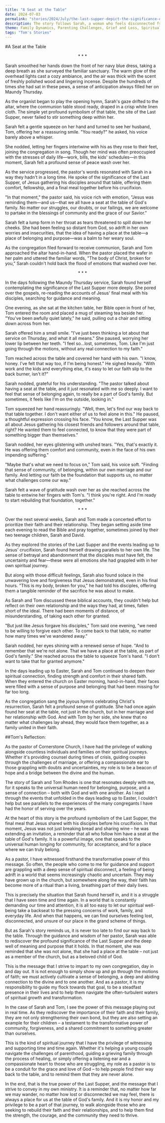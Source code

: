 ```yaml
---
title: "A Seat at the Table"
date: 2024-07-03
permalink: "stories/2024/July/the-last-supper-depict-the-significance-of-the-last-supper-for-modern-christians/"
description: The story follows Sarah, a woman who feels disconnected from her faith, until a Maundy Thursday service reminds her of the profound symbolism of the Last Supper and the importance of having a seat at the table in God's family. Sarah and her husband Tom then recommit to their spiritual journey, strengthening their marriage and family through shared faith and community.
theme: Family Dynamics, Parenting Challenges, Grief and Loss, Spiritual Growth, Pastoral Guidance
tags: "Tom's Stories"
---
```

#A Seat at the Table

<center>* * *</center>

Sarah smoothed her hands down the front of her navy blue dress, taking a deep breath as she surveyed the familiar sanctuary. The warm glow of the overhead lights cast a cozy ambiance, and the air was thick with the scent of freshly polished wood and lingering incense. Despite the hundreds of times she had sat in these pews, a sense of anticipation always filled her on Maundy Thursday.

As the organist began to play the opening hymn, Sarah's gaze drifted to the altar, where the communion table stood ready, draped in a crisp white linen cloth. The simple yet profound symbolism of that table, the site of the Last Supper, never failed to stir something deep within her.

Sarah felt a gentle squeeze on her hand and turned to see her husband, Tom, offering her a reassuring smile. "You ready?" he asked, his voice barely above a whisper.

She nodded, letting her fingers intertwine with his as they rose to their feet, joining the congregation in song. Though her mind was often preoccupied with the stresses of daily life—work, bills, the kids' schedules—in this moment, Sarah felt a profound sense of peace wash over her.

As the service progressed, the pastor's words resonated with Sarah in a way they hadn't in a long time. He spoke of the significance of the Last Supper, of Jesus gathering his disciples around that table, offering them comfort, fellowship, and a final meal together before his crucifixion.

"In that moment," the pastor said, his voice rich with emotion, "Jesus was reminding them—and us—that we all have a seat at the table of God's family. No matter our struggles, our doubts, or our failings, we are welcome to partake in the blessings of community and the grace of our Savior."

Sarah felt a lump form in her throat as tears threatened to spill down her cheeks. She had been feeling so distant from God, so adrift in her own worries and insecurities, that the idea of having a place at the table—a place of belonging and purpose—was a balm to her weary soul.

As the congregation filed forward to receive communion, Sarah and Tom approached the altar hand-in-hand. When the pastor placed the wafer in her palm and uttered the familiar words, "The body of Christ, broken for you," Sarah couldn't hold back the flood of emotions that washed over her.

<center>* * *</center>

In the days following the Maundy Thursday service, Sarah found herself contemplating the significance of the Last Supper more deeply. She pored over the gospels, re-reading the accounts of Jesus' final meal with his disciples, searching for guidance and meaning.

One evening, as she sat at the kitchen table, her Bible open in front of her, Tom entered the room and placed a mug of steaming tea beside her. "You've been awfully quiet lately," he said, pulling out a chair and sitting down across from her.

Sarah offered him a small smile. "I've just been thinking a lot about that service on Thursday, and what it all means." She paused, worrying her lower lip between her teeth. "I feel so...lost, sometimes, Tom. Like I'm just going through the motions, without any real connection to my faith."

Tom reached across the table and covered her hand with his own. "I know, honey. I've felt that way too, if I'm being honest." He sighed heavily. "With work and the kids and everything else, it's easy to let our faith slip to the back burner, isn't it?"

Sarah nodded, grateful for his understanding. "The pastor talked about having a seat at the table, and it just resonated with me so deeply. I want to feel that sense of belonging again, to really be a part of God's family. But sometimes, it feels like I'm on the outside, looking in."

Tom squeezed her hand reassuringly. "Well, then, let's find our way back to that table together. I don't want either of us to feel alone in this." He paused, a thoughtful expression crossing his face. "You know, the Last Supper was all about Jesus gathering his closest friends and followers around that table, right? He wanted them to feel connected, to know that they were part of something bigger than themselves."

Sarah nodded, her eyes glistening with unshed tears. "Yes, that's exactly it. He was offering them comfort and community, even in the face of his own impending suffering."

"Maybe that's what we need to focus on," Tom said, his voice soft. "Finding that sense of community, of belonging, within our own marriage and our family. And letting our faith be the foundation that supports us, no matter what challenges come our way."

Sarah felt a wave of gratitude wash over her as she reached across the table to entwine her fingers with Tom's. "I think you're right. And I'm ready to start rebuilding that foundation, together."

<center>* * *</center>

Over the next several weeks, Sarah and Tom made a concerted effort to prioritize their faith and their relationship. They began setting aside time each evening to read the Bible and pray together, sometimes joined by their two teenage children, Sarah and David.

As they explored the stories of the Last Supper and the events leading up to Jesus' crucifixion, Sarah found herself drawing parallels to her own life. The sense of betrayal and abandonment that the disciples must have felt, the uncertainty and fear—these were all emotions she had grappled with in her own spiritual journey.

But along with those difficult feelings, Sarah also found solace in the unwavering love and forgiveness that Jesus demonstrated, even in his final hours. "This is my body, broken for you," he had told his disciples, offering them a tangible reminder of the sacrifice he was about to make.

As Sarah and Tom discussed these biblical accounts, they couldn't help but reflect on their own relationship and the ways they had, at times, fallen short of the ideal. There had been moments of distance, of misunderstanding, of taking each other for granted.

"But just like Jesus forgave his disciples," Tom said one evening, "we need to be willing to forgive each other. To come back to that table, no matter how many times we've wandered away."

Sarah nodded, her eyes shining with a renewed sense of hope. "And to remember that we're not alone. That we have a place at the table, as part of God's family." She reached across the table to squeeze Tom's hand. "I don't want to take that for granted anymore."

In the days leading up to Easter, Sarah and Tom continued to deepen their spiritual connection, finding strength and comfort in their shared faith. When they entered the church on Easter morning, hand-in-hand, their faces were filled with a sense of purpose and belonging that had been missing for far too long.

As the congregation sang the joyous hymns celebrating Christ's resurrection, Sarah felt a profound sense of gratitude. She had once again found her seat at the table, not just in the church, but in her marriage and her relationship with God. And with Tom by her side, she knew that no matter what challenges lay ahead, they would face them together, as a family united in their faith.

##Tom's Reflection: 

As the pastor of Cornerstone Church, I have had the privilege of walking alongside countless individuals and families on their spiritual journeys. Whether it's providing counsel during times of crisis, guiding couples through the challenges of marriage, or offering a compassionate ear to those grappling with doubts and uncertainties, my role is to be a beacon of hope and a bridge between the divine and the human.

The story of Sarah and Tom Rhodes is one that resonates deeply with me, for it speaks to the universal human need for belonging, purpose, and a sense of connection – both with God and with one another. As I read through the events that unfolded in the days leading up to Easter, I couldn't help but see parallels to the experiences of the many congregants I have had the honor of serving over the years.

At the heart of this story is the profound symbolism of the Last Supper, the final meal that Jesus shared with his disciples before his crucifixion. In that moment, Jesus was not just breaking bread and sharing wine – he was extending an invitation, a reminder that all who follow him have a seat at the table of God's family. It is a powerful image, one that speaks to the universal human longing for community, for acceptance, and for a place where we can truly belong.

As a pastor, I have witnessed firsthand the transformative power of this message. So often, the people who come to me for guidance and support are grappling with a deep sense of spiritual disconnect, a feeling of being adrift in a world that seems increasingly chaotic and uncertain. They may have grown up in the church, but somewhere along the way, their faith has become more of a ritual than a living, breathing part of their daily lives.

This is precisely the situation that Sarah found herself in, and it is a struggle that I have seen time and time again. In a world that is constantly demanding our time and attention, it is all too easy to let our spiritual well-being take a backseat to the pressing concerns of work, family, and everyday life. And when that happens, we can find ourselves feeling lost, disconnected, and unsure of our place in the grand scheme of things.

But as Sarah's story reminds us, it is never too late to find our way back to the table. Through the guidance and wisdom of her pastor, Sarah was able to rediscover the profound significance of the Last Supper and the deep well of meaning and purpose that it holds. In that moment, she was reminded that she was not alone, that she had a place at the table – not just as a member of the church, but as a beloved child of God.

This is the message that I strive to impart to my own congregation, day in and day out. It is not enough to simply show up and go through the motions of faith; we must actively cultivate a sense of belonging, a deep and abiding connection to the divine and to one another. And as a pastor, it is my responsibility to guide my flock towards that goal, to be a steadfast presence in their lives and to help them navigate the often-turbulent waters of spiritual growth and transformation.

In the case of Sarah and Tom, I see the power of this message playing out in real time. As they rediscover the importance of their faith and their family, they are not only strengthening their own bond, but they are also setting an example for their children – a testament to the transformative power of community, forgiveness, and a shared commitment to something greater than ourselves.

This is the kind of spiritual journey that I have the privilege of witnessing and supporting time and time again. Whether it's helping a young couple navigate the challenges of parenthood, guiding a grieving family through the process of healing, or simply offering a listening ear and a compassionate heart to those who are struggling, my role as a pastor is to be a conduit for the grace and love of God – to help people find their way back to the table, and to remind them that they are never alone.

In the end, that is the true power of the Last Supper, and the message that I strive to convey in my own ministry. It is a reminder that, no matter how far we may wander, no matter how lost or disconnected we may feel, there is always a place for us at the table of God's family. And it is my honor and my privilege to be a part of that journey, to walk alongside those who are seeking to rebuild their faith and their relationships, and to help them find the strength, the courage, and the community they need to thrive.


